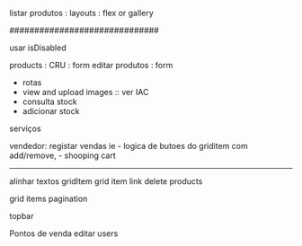 
listar produtos : layouts : flex or gallery


##############################

usar isDisabled

products : CRU : form
editar produtos : form 
- rotas
- view and upload images :: ver IAC
- consulta stock
- adicionar stock

serviços

vendedor: registar vendas ie
	- logica de butoes do griditem com add/remove, 
	- shooping cart

---
alinhar textos gridItem
grid item link
delete products

grid items pagination

topbar

Pontos de venda
editar users


